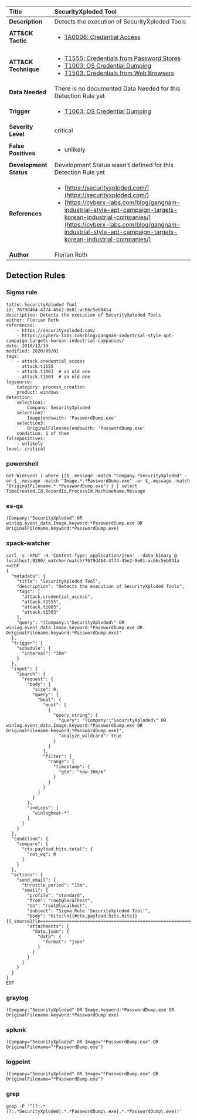 | Title                    | SecurityXploded Tool       |
|:-------------------------|:------------------|
| **Description**          | Detects the execution of SecurityXploded Tools |
| **ATT&amp;CK Tactic**    |  <ul><li>[TA0006: Credential Access](https://attack.mitre.org/tactics/TA0006)</li></ul>  |
| **ATT&amp;CK Technique** | <ul><li>[T1555: Credentials from Password Stores](https://attack.mitre.org/techniques/T1555)</li><li>[T1003: OS Credential Dumping](https://attack.mitre.org/techniques/T1003)</li><li>[T1503: Credentials from Web Browsers](https://attack.mitre.org/techniques/T1503)</li></ul>  |
| **Data Needed**          |  There is no documented Data Needed for this Detection Rule yet  |
| **Trigger**              | <ul><li>[T1003: OS Credential Dumping](../Triggers/T1003.md)</li></ul>  |
| **Severity Level**       | critical |
| **False Positives**      | <ul><li>unlikely</li></ul>  |
| **Development Status**   |  Development Status wasn't defined for this Detection Rule yet  |
| **References**           | <ul><li>[https://securityxploded.com/](https://securityxploded.com/)</li><li>[https://cyberx-labs.com/blog/gangnam-industrial-style-apt-campaign-targets-korean-industrial-companies/](https://cyberx-labs.com/blog/gangnam-industrial-style-apt-campaign-targets-korean-industrial-companies/)</li></ul>  |
| **Author**               | Florian Roth |


## Detection Rules

### Sigma rule

```
title: SecurityXploded Tool
id: 7679d464-4f74-45e2-9e01-ac66c5eb041a
description: Detects the execution of SecurityXploded Tools
author: Florian Roth
references:
    - https://securityxploded.com/
    - https://cyberx-labs.com/blog/gangnam-industrial-style-apt-campaign-targets-korean-industrial-companies/
date: 2018/12/19
modified: 2020/09/01
tags:
    - attack.credential_access
    - attack.t1555
    - attack.t1003  # an old one
    - attack.t1503  # an old one
logsource:
    category: process_creation
    product: windows
detection:
    selection1:
        Company: SecurityXploded
    selection2:
        Image|endswith: 'PasswordDump.exe'
    selection3:
        OriginalFilename|endswith: 'PasswordDump.exe'
    condition: 1 of them
falsepositives:
    - unlikely
level: critical

```





### powershell
    
```
Get-WinEvent | where {($_.message -match "Company.*SecurityXploded" -or $_.message -match "Image.*.*PasswordDump.exe" -or $_.message -match "OriginalFilename.*.*PasswordDump.exe") } | select TimeCreated,Id,RecordId,ProcessId,MachineName,Message
```


### es-qs
    
```
(Company:"SecurityXploded" OR winlog.event_data.Image.keyword:*PasswordDump.exe OR OriginalFilename.keyword:*PasswordDump.exe)
```


### xpack-watcher
    
```
curl -s -XPUT -H 'Content-Type: application/json' --data-binary @- localhost:9200/_watcher/watch/7679d464-4f74-45e2-9e01-ac66c5eb041a <<EOF
{
  "metadata": {
    "title": "SecurityXploded Tool",
    "description": "Detects the execution of SecurityXploded Tools",
    "tags": [
      "attack.credential_access",
      "attack.t1555",
      "attack.t1003",
      "attack.t1503"
    ],
    "query": "(Company:\"SecurityXploded\" OR winlog.event_data.Image.keyword:*PasswordDump.exe OR OriginalFilename.keyword:*PasswordDump.exe)"
  },
  "trigger": {
    "schedule": {
      "interval": "30m"
    }
  },
  "input": {
    "search": {
      "request": {
        "body": {
          "size": 0,
          "query": {
            "bool": {
              "must": [
                {
                  "query_string": {
                    "query": "(Company:\"SecurityXploded\" OR winlog.event_data.Image.keyword:*PasswordDump.exe OR OriginalFilename.keyword:*PasswordDump.exe)",
                    "analyze_wildcard": true
                  }
                }
              ],
              "filter": {
                "range": {
                  "timestamp": {
                    "gte": "now-30m/m"
                  }
                }
              }
            }
          }
        },
        "indices": [
          "winlogbeat-*"
        ]
      }
    }
  },
  "condition": {
    "compare": {
      "ctx.payload.hits.total": {
        "not_eq": 0
      }
    }
  },
  "actions": {
    "send_email": {
      "throttle_period": "15m",
      "email": {
        "profile": "standard",
        "from": "root@localhost",
        "to": "root@localhost",
        "subject": "Sigma Rule 'SecurityXploded Tool'",
        "body": "Hits:\n{{#ctx.payload.hits.hits}}{{_source}}\n================================================================================\n{{/ctx.payload.hits.hits}}",
        "attachments": {
          "data.json": {
            "data": {
              "format": "json"
            }
          }
        }
      }
    }
  }
}
EOF

```


### graylog
    
```
(Company:"SecurityXploded" OR Image.keyword:*PasswordDump.exe OR OriginalFilename.keyword:*PasswordDump.exe)
```


### splunk
    
```
(Company="SecurityXploded" OR Image="*PasswordDump.exe" OR OriginalFilename="*PasswordDump.exe")
```


### logpoint
    
```
(Company="SecurityXploded" OR Image="*PasswordDump.exe" OR OriginalFilename="*PasswordDump.exe")
```


### grep
    
```
grep -P '^(?:.*(?:.*SecurityXploded|.*.*PasswordDump\.exe|.*.*PasswordDump\.exe))'
```



